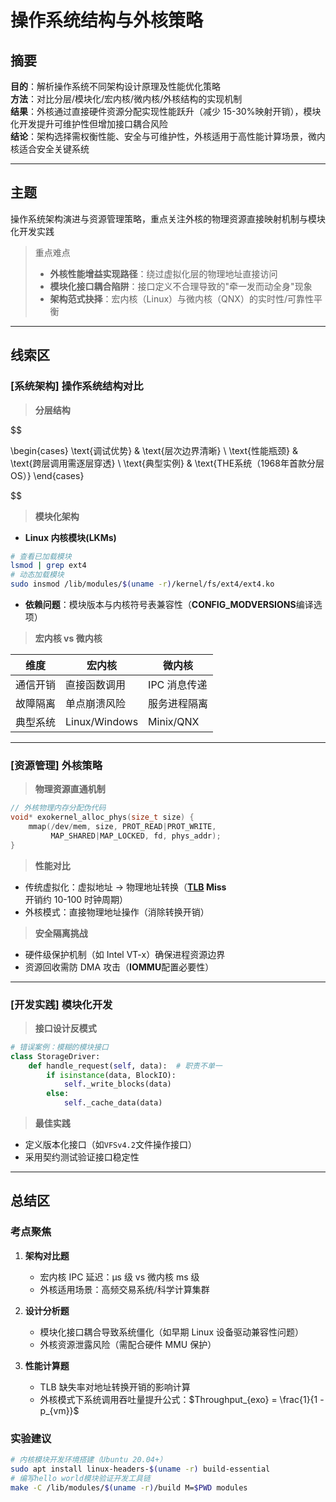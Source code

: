 # 操作系统结构与外核策略

## 摘要

**目的**：解析操作系统不同架构设计原理及性能优化策略  
**方法**：对比分层/模块化/宏内核/微内核/外核结构的实现机制  
**结果**：外核通过直接硬件资源分配实现性能跃升（减少 15-30%映射开销），模块化开发提升可维护性但增加接口耦合风险  
**结论**：架构选择需权衡性能、安全与可维护性，外核适用于高性能计算场景，微内核适合安全关键系统

---

## 主题

操作系统架构演进与资源管理策略，重点关注外核的物理资源直接映射机制与模块化开发实践

> 重点难点
>
> - **外核性能增益实现路径**：绕过虚拟化层的物理地址直接访问
> - **模块化接口耦合陷阱**：接口定义不合理导致的"牵一发而动全身"现象
> - **架构范式抉择**：宏内核（Linux）与微内核（QNX）的实时性/可靠性平衡

---

## 线索区

### [系统架构] 操作系统结构对比

> **分层结构**

$$

\begin{cases}
\text{调试优势} & \text{层次边界清晰} \\
\text{性能瓶颈} & \text{跨层调用需逐层穿透} \\
\text{典型实例} & \text{THE系统（1968年首款分层OS）}
\end{cases}

$$

> **模块化架构**

- **Linux 内核模块(LKMs)**

```bash
# 查看已加载模块
lsmod | grep ext4
# 动态加载模块
sudo insmod /lib/modules/$(uname -r)/kernel/fs/ext4/ext4.ko
```

- **依赖问题**：模块版本与内核符号表兼容性（**CONFIG_MODVERSIONS**编译选项）

>**宏内核 vs 微内核**  

| 维度 | 宏内核 | 微内核 |
|-------------|----------------|---------------|
| 通信开销 | 直接函数调用 | IPC 消息传递 |
| 故障隔离 | 单点崩溃风险 | 服务进程隔离 |
| 典型系统 | Linux/Windows | Minix/QNX |

---

### [资源管理] 外核策略

> **物理资源直通机制**

```c
// 外核物理内存分配伪代码
void* exokernel_alloc_phys(size_t size) {
    mmap(/dev/mem, size, PROT_READ|PROT_WRITE,
         MAP_SHARED|MAP_LOCKED, fd, phys_addr);
}
```

> **性能对比**

- 传统虚拟化：虚拟地址 → 物理地址转换（**[TLB](./../../王道视频改版/WIKI/tlb_page.md) Miss**开销约 10-100 时钟周期）
- 外核模式：直接物理地址操作（消除转换开销）

> **安全隔离挑战**

- 硬件级保护机制（如 Intel VT-x）确保进程资源边界
- 资源回收需防 DMA 攻击（**IOMMU**配置必要性）

---

### [开发实践] 模块化开发

> **接口设计反模式**

```python
# 错误案例：模糊的模块接口
class StorageDriver:
    def handle_request(self, data):  # 职责不单一
        if isinstance(data, BlockIO):
            self._write_blocks(data)
        else:
            self._cache_data(data)
```

> **最佳实践**

- 定义版本化接口（如`VFSv4.2`文件操作接口）
- 采用契约测试验证接口稳定性

---

## 总结区

### 考点聚焦

1. **架构对比题**

   - 宏内核 IPC 延迟：μs 级 vs 微内核 ms 级
   - 外核适用场景：高频交易系统/科学计算集群

2. **设计分析题**

   - 模块化接口耦合导致系统僵化（如早期 Linux 设备驱动兼容性问题）
   - 外核资源泄露风险（需配合硬件 MMU 保护）

3. **性能计算题**
   - TLB 缺失率对地址转换开销的影响计算
   - 外核模式下系统调用吞吐量提升公式：$Throughput_{exo} = \frac{1}{1 - p_{vm}}$

### 实验建议

```bash
# 内核模块开发环境搭建（Ubuntu 20.04+）
sudo apt install linux-headers-$(uname -r) build-essential
# 编写hello world模块验证开发工具链
make -C /lib/modules/$(uname -r)/build M=$PWD modules
```
